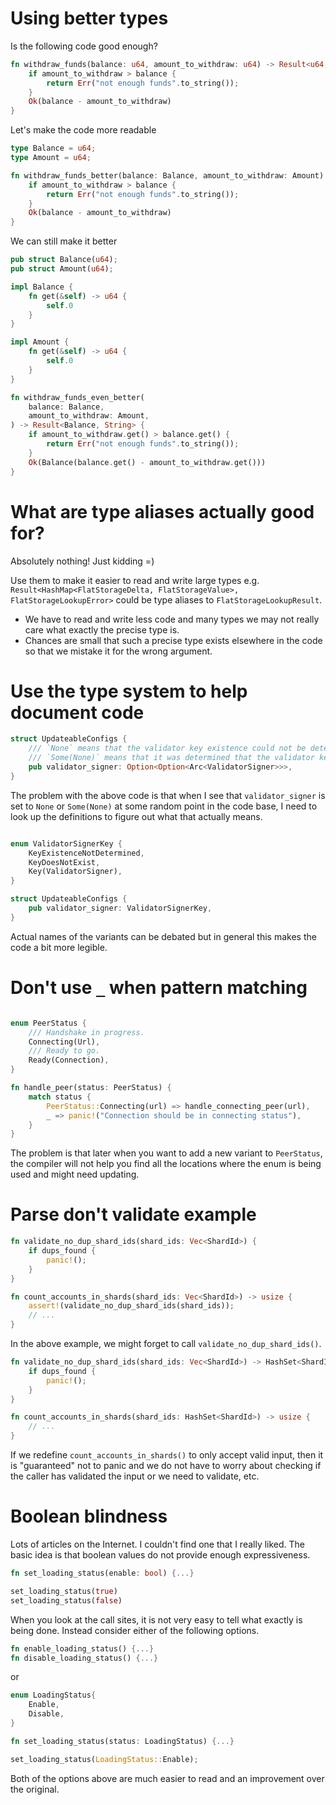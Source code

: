 # Using better types

Is the following code good enough?

```rust
fn withdraw_funds(balance: u64, amount_to_withdraw: u64) -> Result<u64, String> {
    if amount_to_withdraw > balance {
        return Err("not enough funds".to_string());
    }
    Ok(balance - amount_to_withdraw)
}
```

Let's make the code more readable

```rust
type Balance = u64;
type Amount = u64;

fn withdraw_funds_better(balance: Balance, amount_to_withdraw: Amount) -> Result<Balance, String> {
    if amount_to_withdraw > balance {
        return Err("not enough funds".to_string());
    }
    Ok(balance - amount_to_withdraw)
}
```

We can still make it better

```rust
pub struct Balance(u64);
pub struct Amount(u64);

impl Balance {
    fn get(&self) -> u64 {
        self.0
    }
}

impl Amount {
    fn get(&self) -> u64 {
        self.0
    }
}

fn withdraw_funds_even_better(
    balance: Balance,
    amount_to_withdraw: Amount,
) -> Result<Balance, String> {
    if amount_to_withdraw.get() > balance.get() {
        return Err("not enough funds".to_string());
    }
    Ok(Balance(balance.get() - amount_to_withdraw.get()))
}
```

# What are type aliases actually good for?

Absolutely nothing!  Just kidding =)

Use them to make it easier to read and write large types e.g. `Result<HashMap<FlatStorageDelta, FlatStorageValue>, FlatStorageLookupError>` could be type aliases to `FlatStorageLookupResult`.

* We have to read and write less code and many types we may not really care what exactly the precise type is.
* Chances are small that such a precise type exists elsewhere in the code so that we mistake it for the wrong argument.

# Use the type system to help document code

```rust
struct UpdateableConfigs {
    /// `None` means that the validator key existence could not be determined.
    /// `Some(None)` means that it was determined that the validator key does not exist.
    pub validator_signer: Option<Option<Arc<ValidatorSigner>>>,
}
```

The problem with the above code is that when I see that `validator_signer` is set to `None` or `Some(None)` at some random point in the code base, I need to look up the definitions to figure out what that actually means.

```rust

enum ValidatorSignerKey {
    KeyExistenceNotDetermined,
    KeyDoesNotExist,
    Key(ValidatorSigner),
}

struct UpdateableConfigs {
    pub validator_signer: ValidatorSignerKey,
}
```

Actual names of the variants can be debated but in general this makes the code a bit more legible.

# Don't use `_` when pattern matching

```rust

enum PeerStatus {
    /// Handshake in progress.
    Connecting(Url),
    /// Ready to go.
    Ready(Connection),
}

fn handle_peer(status: PeerStatus) {
    match status {
        PeerStatus::Connecting(url) => handle_connecting_peer(url),
        _ => panic!("Connection should be in connecting status"),
    }
}
```

The problem is that later when you want to add a new variant to `PeerStatus`, the compiler will not help you find all the locations where the enum is being used and might need updating.  

# Parse don't validate example

```rust
fn validate_no_dup_shard_ids(shard_ids: Vec<ShardId>) {
    if dups_found {
        panic!();
    }
}

fn count_accounts_in_shards(shard_ids: Vec<ShardId>) -> usize {
    assert!(validate_no_dup_shard_ids(shard_ids));
    // ...
}
```

In the above example, we might forget to call `validate_no_dup_shard_ids()`.

```rust
fn validate_no_dup_shard_ids(shard_ids: Vec<ShardId>) -> HashSet<ShardId> {
    if dups_found {
        panic!();
    }
}

fn count_accounts_in_shards(shard_ids: HashSet<ShardId>) -> usize {
    // ...
}

```

If we redefine `count_accounts_in_shards()` to only accept valid input, then it is "guaranteed" not to panic and we do not have to worry about checking if the caller has validated the input or we need to validate, etc.

# Boolean blindness

Lots of articles on the Internet.  I couldn't find one that I really liked.  The basic idea is that boolean values do not provide enough expressiveness.

```rust
fn set_loading_status(enable: bool) {...}

set_loading_status(true)
set_loading_status(false)
```

When you look at the call sites, it is not very easy to tell what exactly is being done.  Instead consider either of the following options.

```rust
fn enable_loading_status() {...}
fn disable_loading_status() {...}
```

or 

```rust
enum LoadingStatus{
    Enable,
    Disable,
}

fn set_loading_status(status: LoadingStatus) {...}

set_loading_status(LoadingStatus::Enable);
```

Both of the options above are much easier to read and an improvement over the original.
